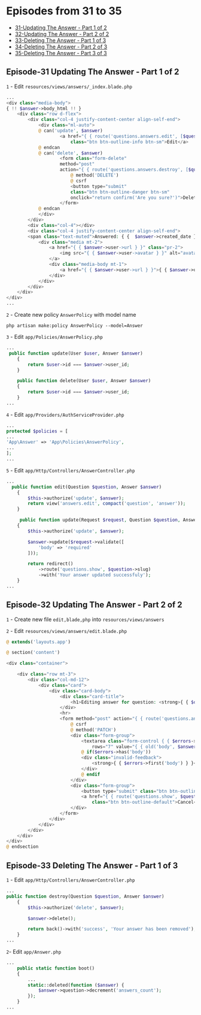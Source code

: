 # Episodes from 31 to 35

- [31-Updating The Answer - Part 1 of 2](#section-1)
- [32-Updating The Answer - Part 2 of 2](#section-2)
- [33-Deleting The Answer - Part 1 of 3](#section-3)
- [34-Deleting The Answer - Part 2 of 3](#section-4)
- [35-Deleting The Answer - Part 3 of 3](#section-5)

<a name="section-1"></a>

## Episode-31 Updating The Answer - Part 1 of 2

`1` - Edit `resources/views/answers/_index.blade.php`

```php
...
<div class="media-body">
{ !! $answer->body_html !! }
    <div class="row d-flex">
        <div class="col-4 justify-content-center align-self-end">
            <div class="ml-auto">
            @ can('update', $answer)
                    <a href="{ { route('questions.answers.edit', [$question->id, $answer->id]) } }"
                        class="btn btn-outline-info btn-sm">Edit</a>
            @ endcan
            @ can('delete', $answer)
                    <form class="form-delete"
                    method="post"
                    action="{ { route('questions.answers.destroy', [$question->id, $answer->id]) } }">
                        @ method('DELETE')
                        @ csrf
                        <button type="submit"
                        class="btn btn-outline-danger btn-sm"
                        onclick="return confirm('Are you sure?')">Delete</button>
                    </form>
            @ endcan
            </div>
        </div> 
        <div class="col-4"></div>
        <div class="col-4 justify-content-center align-self-end">
        <span class="text-muted">Answered: { {  $answer->created_date } }</span>
            <div class="media mt-2">
                <a href="{ { $answer->user->url } }" class="pr-2">
                    <img src="{ { $answer->user->avatar } }" alt="avatar">
                </a>
                <div class="media-body mt-1">
                    <a href="{ { $answer->user->url } }">{ { $answer->user->name } }</a>
                </div>
            </div>
        </div>
    </div>
</div>
...
```

`2` - Create new policy `AnswerPolicy` with model name

```command
php artisan make:policy AnswerPolicy --model=Answer
```

`3` - Edit `app/Policies/AnswerPolicy.php`

```php
...
 public function update(User $user, Answer $answer)
    {
        return $user->id === $answer->user_id;
    }

    public function delete(User $user, Answer $answer)
    {
        return $user->id === $answer->user_id;
    }
...
```

`4` - Edit `app/Providers/AuthServiceProvider.php`

```php
...
protected $policies = [
...
'App\Answer' => 'App\Policies\AnswerPolicy',
...
];
...
```

`5` - Edit `app/Http/Controllers/AnswerController.php`

```php
...
  public function edit(Question $question, Answer $answer)
    {
        $this->authorize('update', $answer);
        return view('answers.edit', compact('question', 'answer'));
    }

     public function update(Request $request, Question $question, Answer $answer)
    {
        $this->authorize('update', $answer);

        $answer->update($request->validate([
            'body' => 'required'
        ]));

        return redirect()
            ->route('questions.show', $question->slug)
            ->with('Your answer updated successfuly');
    }
...
```

<a name="section-2"></a>

## Episode-32 Updating The Answer - Part 2 of 2

`1` - Create new file `edit,blade,php` into `resources/views/answers`

`2` - Edit `resources/views/answers/edit.blade.php`

```php
@ extends('layouts.app')

@ section('content')

<div class="container">

    <div class="row mt-3">
        <div class="col-md-12">
            <div class="card">
                <div class="card-body">
                    <div class="card-title">
                        <h1>Editing answer for question: <strong>{ { $question->title } }</strong></h1>
                    </div>
                    <hr>
                    <form method="post" action="{ { route('questions.answers.update', [$question->id, $answer->id]) } }">
                        @ csrf
                        @ method('PATCH')
                        <div class="form-group">
                            <textarea class="form-control { { $errors->has('body') ? 'is-invalid' : '' } }" name="body"
                                rows="7" value="{ { old('body', $answer->body) } }"></textarea>
                            @ if($errors->has('body'))
                            <div class="invalid-feedback">
                                <strong>{ { $errors->first('body') } }</strong>
                            </div>
                            @ endif
                        </div>
                        <div class="form-group">
                            <button type="submit" class="btn btn-outline-primary">Update</button>
                            <a href="{ { route('questions.show', $question->slug) } }"
                                class="btn btn-outline-default">Cancel</a>
                        </div>
                    </form>
                </div>
            </div>
        </div>
    </div>
</div>
@ endsection
```

<a name="section-3"></a>

## Episode-33 Deleting The Answer - Part 1 of 3

`1` - Edit `app/Http/Controllers/AnswerController.php`

```php
...
public function destroy(Question $question, Answer $answer)
    {
        $this->authorize('delete', $answer);

        $answer->delete();

        return back()->with('success', 'Your answer has been removed');
    }
...
```

`2`- Edit `app/Answer.php`

```php
...
    public static function boot()
    {
        ...
        static::deleted(function ($answer) {
            $answer->question->decrement('answers_count');
        });
    }
...
```